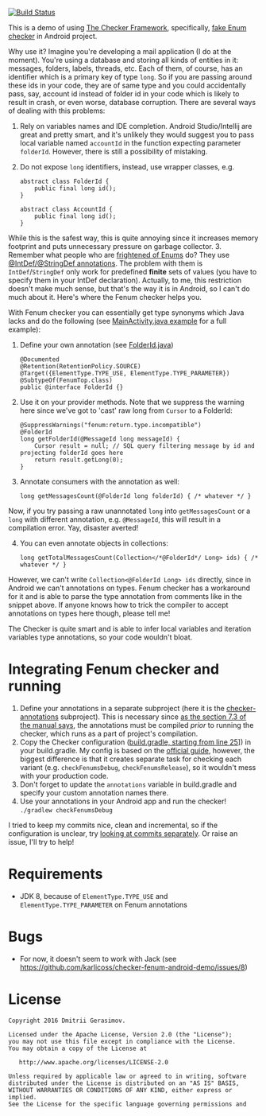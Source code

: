 [![Build Status](https://travis-ci.org/karlicoss/checker-fenum-android-demo.svg?branch=master)](https://travis-ci.org/karlicoss/checker-fenum-android-demo)

This is a demo of using [The Checker Framework](http://types.cs.washington.edu/checker-framework/), specifically,
[fake Enum checker](http://types.cs.washington.edu/checker-framework/current/checker-framework-manual.html#fenum-checker) in Android project.

Why use it? Imagine you're developing a mail application (I do at the moment). You're using a database
and storing all kinds of entities in it: messages, folders, labels, threads, etc. Each of them, of course, has an identifier which is a 
primary key of type `long`. So if you are passing around these ids in your code, they are of same type and you could accidentally pass, say,
account id instead of folder id in your code which is likely to result in crash, or even worse, database corruption. There are several ways
of dealing with this problems:
 
1. Rely on variables names and IDE completion. Android Studio/Intellij are great and pretty smart, and it's unlikely they would
suggest you to pass local variable named `accountId` in the function expecting parameter `folderId`. However, there is still a possibility
of mistaking.

2. Do not expose `long` identifiers, instead, use wrapper classes, e.g.

    ```
    abstract class FolderId {
        public final long id();
    }
    
    abstract class AccountId {
        public final long id();
    }
    ```
While this is the safest way, this is quite annoying since it increases memory footprint and puts unnecessary pressure on garbage collector.
3. Remember what people who are [frightened of Enums](https://www.youtube.com/watch?v=Hzs6OBcvNQE) do? They use 
[@IntDef/@StringDef annotations](https://developer.android.com/studio/write/annotations.html#enum-annotations). The problem with them is
`IntDef`/`StringDef` only work for predefined **finite** sets of values (you have to specify them in your IntDef declaration).
Actually, to me, this restriction doesn't make much sense, but that's the way it is in Android, so I can't do much about it. Here's where 
the Fenum checker helps you.

With Fenum checker you can essentially get type synonyms which Java lacks and do the following
(see [MainActivity.java example](fenum-android-demo/src/main/java/com/github/karlicoss/fenum_android_demo/MainActivity.java) for a full example):

1. Define your own annotation (see [FolderId.java](checker-annotations/src/main/java/com/github/karlicoss/com.github.karlicoss.fenum_android_demo.checker_example_annotations/FolderId.java))
    
    ```
    @Documented
    @Retention(RetentionPolicy.SOURCE)
    @Target({ElementType.TYPE_USE, ElementType.TYPE_PARAMETER})
    @SubtypeOf(FenumTop.class)
    public @interface FolderId {}
    ```
    
2. Use it on your provider methods. Note that we suppress the warning here since we've got to 'cast' raw long from `Cursor` to a FolderId:
    
    ```
    @SuppressWarnings("fenum:return.type.incompatible")
    @FolderId
    long getFolderId(@MessageId long messageId) {
        Cursor result = null; // SQL query filtering message by id and projecting folderId goes here
        return result.getLong(0);
    }
    ```

3. Annotate consumers with the annotation as well:

    ```
    long getMessagesCount(@FolderId long folderId) { /* whatever */ }
    ```
Now, if you try passing a raw unannotated `long` into `getMessagesCount` or a `long` with different annotation, e.g. `@MessageId`, this
 will result in a compilation error. Yay, disaster averted!
 
4. You can even annotate objects in collections:
 
    ```
    long getTotalMessagesCount(Collection</*@FolderId*/ Long> ids) { /* whatever */ }
    ```
However, we can't write `Collection<@FolderId Long> ids` directly, since in Android we can't annotations on types. Fenum checker 
has a workaround for it and is able to parse the type annotation from comments like in the snippet above. If anyone knows how to trick the compiler
to accept annotations on types here though, please tell me!

The Checker is quite smart and is able to infer local variables and iteration variables type annotations, so your code wouldn't bloat.

# Integrating Fenum checker and running
1. Define your annotations in a separate subproject (here it is the [checker-annotations](checker-annotations) subproject). This is necessary since
[as the section 7.3 of the manual says](http://types.cs.washington.edu/checker-framework/current/checker-framework-manual.html#fenum-running),
the annotations must be compiled *prior* to running the checker, which runs as a part of project's compilation.
2. Copy the Checker configuration ([build.gradle, starting from line 25](fenum-android-demo/build.gradle)]) in your build.gradle. My config
is based on the [official guide](http://types.cs.washington.edu/checker-framework/current/checker-framework-manual.html#android-gradle), 
however, the biggest difference is that it creates separate task for checking each variant (e.g. `checkFenumsDebug`, `checkFenumsRelease`),
so it wouldn't mess with your production code.
3. Don't forget to update the `annotations` variable in build.gradle and specify your custom annotation names there. 
4. Use your annotations in your Android app and run the checker! `./gradlew checkFenumsDebug`

I tried to keep my commits nice, clean and incremental, so if the configuration is unclear, try [looking at commits separately](https://github.com/karlicoss/checker-fenum-android-demo/commits/master).
Or raise an issue, I'll try to help!


# Requirements
* JDK 8, because of `ElementType.TYPE_USE` and `ElementType.TYPE_PARAMETER` on Fenum annotations

# Bugs
* For now, it doesn't seem to work with Jack (see https://github.com/karlicoss/checker-fenum-android-demo/issues/8)

# License

    Copyright 2016 Dmitrii Gerasimov.
    
    Licensed under the Apache License, Version 2.0 (the "License");
    you may not use this file except in compliance with the License.
    You may obtain a copy of the License at
    
       http://www.apache.org/licenses/LICENSE-2.0
    
    Unless required by applicable law or agreed to in writing, software
    distributed under the License is distributed on an "AS IS" BASIS,
    WITHOUT WARRANTIES OR CONDITIONS OF ANY KIND, either express or implied.
    See the License for the specific language governing permissions and
